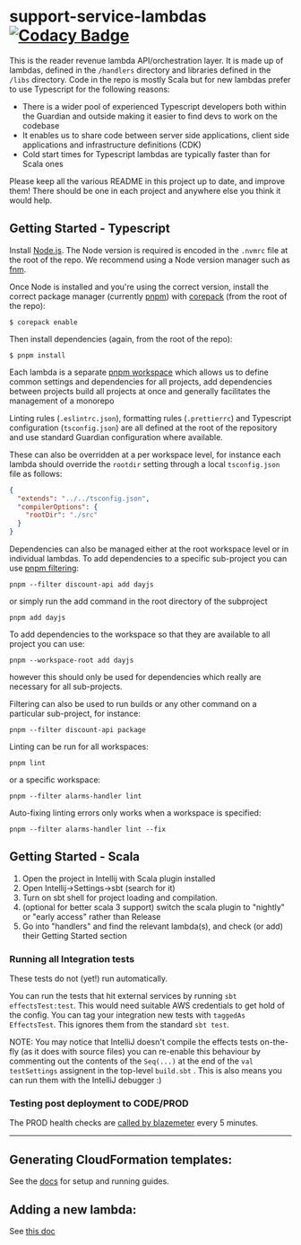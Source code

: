 # support-service-lambdas [![Codacy Badge](https://api.codacy.com/project/badge/Grade/df83c14325bc4c29aeae7e529f49f8a9)](https://app.codacy.com/app/johnduffell/support-service-lambdas?utm_source=github.com&utm_medium=referral&utm_content=guardian/support-service-lambdas&utm_campaign=badger)

This is the reader revenue lambda API/orchestration layer. It is made up of lambdas, defined in the `/handlers` directory and
libraries defined in the `/libs` directory. Code in the repo is mostly Scala but for new lambdas prefer to use Typescript 
for the following reasons:
- There is a wider pool of experienced Typescript developers both within the Guardian and outside making it easier to find 
devs to work on the codebase
- It enables us to share code between server side applications, client side applications and infrastructure definitions (CDK)
- Cold start times for Typescript lambdas are typically faster than for Scala ones

Please keep all the various README in this project up to date, and improve them!
There should be one in each project and anywhere else you think it would help.

## Getting Started - Typescript

Install [Node.js](https://nodejs.org). The Node version is required is encoded in the `.nvmrc` file at the root of the repo.
We recommend using a Node version manager such as [fnm](https://github.com/Schniz/fnm).

Once Node is installed and you're using the correct version, install the correct package manager (currently [pnpm](https://pnpm.io/))
with [corepack](https://github.com/nodejs/corepack) (from the root of the repo):

```
$ corepack enable
```

Then install dependencies (again, from the root of the repo):

```
$ pnpm install
```

Each lambda is a separate [pnpm workspace](https://pnpm.io/workspaces) which allows us to define common settings and
dependencies for all projects, add dependencies between projects build all projects at once and generally facilitates 
the management of a monorepo

Linting rules (`.eslintrc.json`), formatting rules (`.prettierrc`) and Typescript configuration (`tsconfig.json`) are all defined at the root
of the repository and use standard Guardian configuration where available. 

These can also be overridden at a per workspace level,
for instance each lambda should override the `rootdir` setting through a local `tsconfig.json` file as follows:   
```json
{
  "extends": "../../tsconfig.json",
  "compilerOptions": {
    "rootDir": "./src"
  }
}
```

Dependencies can also be managed either at the root workspace level or in individual lambdas.
To add dependencies to a specific sub-project you can use [pnpm filtering](https://pnpm.io/filtering):
```shell
pnpm --filter discount-api add dayjs
```
or simply run the add command in the root directory of the subproject
```shell
pnpm add dayjs
```
To add dependencies to the workspace so that they are available to all project you can use:
```shell
pnpm --workspace-root add dayjs
```
however this should only be used for dependencies which really are necessary for all sub-projects.


Filtering can also be used to run builds or any other command on a particular sub-project, for instance:
```shell
pnpm --filter discount-api package
```

Linting can be run for all workspaces:

```shell
pnpm lint
```

or a specific workspace:

```shell
pnpm --filter alarms-handler lint
```

Auto-fixing linting errors only works when a workspace is specified:

```shell
pnpm --filter alarms-handler lint --fix
```

## Getting Started - Scala

1. Open the project in Intellij with Scala plugin installed
1. Open Intellij->Settings->sbt (search for it)
1. Turn on sbt shell for project loading and compilation.
1. (optional for better scala 3 support) switch the scala plugin to "nightly" or "early access" rather than Release
1. Go into "handlers" and find the relevant lambda(s), and check (or add) their Getting Started section

### Running all Integration tests
These tests do not (yet!) run automatically.

You can run the tests that hit external services by running `sbt effectsTest:test`.
This would need suitable AWS credentials to get hold of the config.
You can tag your integration new tests with `taggedAs EffectsTest`.  This ignores them from the standard `sbt test`.

NOTE: You may notice that IntelliJ doesn't compile the effects tests on-the-fly (as it does with source files) you can re-enable this behaviour by commenting out the contents of the `Seq(...)` at the end of the `val testSettings` assignent in the top-level `build.sbt` .
This is also means you can run them with the IntelliJ debugger :)

### Testing post deployment to CODE/PROD
The PROD health checks are [called by blazemeter](https://www.runscope.com/radar/wrb0ytfjy4a4) every 5 minutes.

---

## Generating CloudFormation templates:

See the [docs](./cdk/README.md) for setup and running guides.


## Adding a new lambda:
See [this doc](./handlers/HOWTO-create-lambda.md)